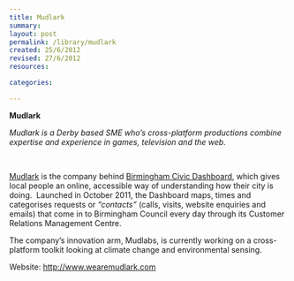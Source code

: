 ```yaml
---
title: Mudlark
summary:
layout: post
permalink: /library/mudlark
created: 25/6/2012
revised: 27/6/2012
resources:

categories:

---
```


<p><strong>Mudlark</strong></p>
<p><em>Mudlark is a Derby based SME who’s cross-platform productions combine expertise and experience in games, television and the web.</em></p>
<p> </p>
<p><a href="http://www.wearemudlark.com/" rel="nofollow">Mudlark</a> is the company behind <a href="/library/Birmingham-Civic-Dashboard" rel="nofollow">Birmingham Civic Dashboard</a>, which gives local people an online, accessible way of understanding how their city is doing.  Launched in October 2011, the Dashboard maps, times and categorises requests or <em>“contacts”</em> (calls, visits, website enquiries and emails) that come in to Birmingham Council every day through its Customer Relations Management Centre.</p>
<p>The company’s innovation arm, Mudlabs, is currently working on a cross-platform toolkit looking at climate change and environmental sensing.</p>
<p>Website: <a href="http://www.wearemudlark.com/" rel="nofollow">http://www.wearemudlark.com</a></p>
